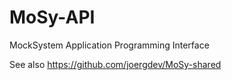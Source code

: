 # MoSy-API
MockSystem Application Programming Interface

See also https://github.com/joergdev/MoSy-shared